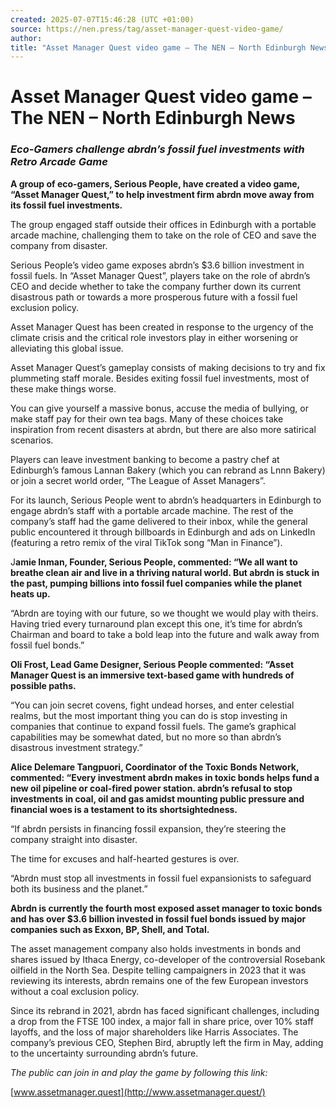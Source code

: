 ```yaml
---
created: 2025-07-07T15:46:28 (UTC +01:00)
source: https://nen.press/tag/asset-manager-quest-video-game/
author: 
title: "Asset Manager Quest video game – The NEN – North Edinburgh News"
---
```


# Asset Manager Quest video game – The NEN – North Edinburgh News

### **_Eco-Gamers challenge abrdn’s fossil fuel investments with Retro Arcade Game_**

**A group of eco-gamers, Serious People, have created a video game, “Asset Manager Quest,” to help investment firm abrdn move away from its fossil fuel investments.**

The group engaged staff outside their offices in Edinburgh with a portable arcade machine, challenging them to take on the role of CEO and save the company from disaster.

Serious People’s video game exposes abrdn’s $3.6 billion investment in fossil fuels. In “Asset Manager Quest”, players take on the role of abrdn’s CEO and decide whether to take the company further down its current disastrous path or towards a more prosperous future with a fossil fuel exclusion policy.

Asset Manager Quest has been created in response to the urgency of the climate crisis and the critical role investors play in either worsening or alleviating this global issue.

Asset Manager Quest’s gameplay consists of making decisions to try and fix plummeting staff morale. Besides exiting fossil fuel investments, most of these make things worse.

You can give yourself a massive bonus, accuse the media of bullying, or make staff pay for their own tea bags. Many of these choices take inspiration from recent disasters at abrdn, but there are also more satirical scenarios.

Players can leave investment banking to become a pastry chef at Edinburgh’s famous Lannan Bakery (which you can rebrand as Lnnn Bakery) or join a secret world order, “The League of Asset Managers”.

For its launch, Serious People went to abrdn’s headquarters in Edinburgh to engage abrdn’s staff with a portable arcade machine. The rest of the company’s staff had the game delivered to their inbox, while the general public encountered it through billboards in Edinburgh and ads on LinkedIn (featuring a retro remix of the viral TikTok song “Man in Finance”).

J**amie Inman, Founder, Serious People, commented: “We all want to breathe clean air and live in a thriving natural world. But abrdn is stuck in the past, pumping billions into fossil fuel companies while the planet heats up.**

“Abrdn are toying with our future, so we thought we would play with theirs. Having tried every turnaround plan except this one, it’s time for abrdn’s Chairman and board to take a bold leap into the future and walk away from fossil fuel bonds.”

**Oli Frost, Lead Game Designer, Serious People commented: “Asset Manager Quest is an immersive text-based game with hundreds of possible paths.**

“You can join secret covens, fight undead horses, and enter celestial realms, but the most important thing you can do is stop investing in companies that continue to expand fossil fuels. The game’s graphical capabilities may be somewhat dated, but no more so than abrdn’s disastrous investment strategy.”

**Alice Delemare Tangpuori, Coordinator of the Toxic Bonds Network, commented: “Every investment abrdn makes in toxic bonds helps fund a new oil pipeline or coal-fired power station. abrdn’s refusal to stop investments in coal, oil and gas amidst mounting public pressure and financial woes is a testament to its shortsightedness.**

“If abrdn persists in financing fossil expansion, they’re steering the company straight into disaster.

The time for excuses and half-hearted gestures is over.

“Abrdn must stop all investments in fossil fuel expansionists to safeguard both its business and the planet.”

**Abrdn is currently the fourth most exposed asset manager to toxic bonds and has over $3.6 billion invested in fossil fuel bonds issued by major companies such as Exxon, BP, Shell, and Total.**

The asset management company also holds investments in bonds and shares issued by Ithaca Energy, co-developer of the controversial Rosebank oilfield in the North Sea. Despite telling campaigners in 2023 that it was reviewing its interests, abrdn remains one of the few European investors without a coal exclusion policy.

Since its rebrand in 2021, abrdn has faced significant challenges, including a drop from the FTSE 100 index, a major fall in share price, over 10% staff layoffs, and the loss of major shareholders like Harris Associates. The company’s previous CEO, Stephen Bird, abruptly left the firm in May, adding to the uncertainty surrounding abrdn’s future.

_The public can join in and play the game by following this link:_ 

[www.assetmanager.quest](http://www.assetmanager.quest/)
